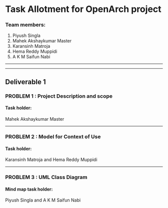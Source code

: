# Task Allotment for OpenArch project



### Team members: 
1. Piyush Singla
2. Mahek Akshaykumar Master
3. Karansinh Matroja
4. Hema Reddy Muppidi
5. A K M Saifun Nabi

-----------
----------------
## Deliverable 1

### PROBLEM 1 : Project Description and scope
#### Task holder:
Mahek Akshaykumar Master

-----------------


### PROBLEM 2 :  Model for Context of Use

#### Task holder:
Karansinh Matroja and
Hema Reddy Muppidi

-----------------

### PROBLEM 3 :  UML Class Diagram

#### Mind map task holder:
Piyush Singla and
A K M Saifun Nabi

